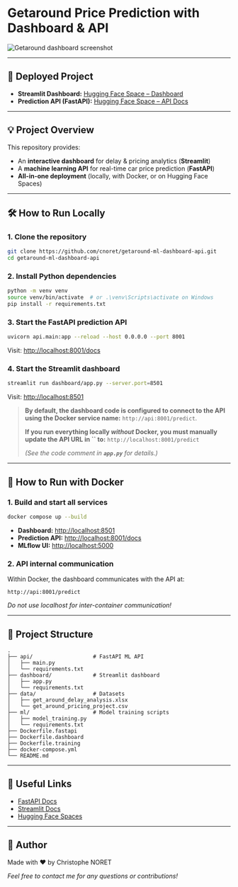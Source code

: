 # Getaround Price Prediction with Dashboard & API
![Getaround dashboard screenshot](https://placehold.co/900x180?text=Getaround+Dashboard+Demo)

---

## 🚀 Deployed Project

- **Streamlit Dashboard:** [Hugging Face Space – Dashboard](https://huggingface.co/spaces/YOUR-ORG/YOUR-SPACE/proxy/8501/)
- **Prediction API (FastAPI):** [Hugging Face Space – API Docs](https://huggingface.co/spaces/YOUR-ORG/YOUR-SPACE/proxy/8000/docs)


---

## 💡 Project Overview

This repository provides:
- An **interactive dashboard** for delay & pricing analytics (**Streamlit**)
- A **machine learning API** for real-time car price prediction (**FastAPI**)
- **All-in-one deployment** (locally, with Docker, or on Hugging Face Spaces)

---

## 🛠️ How to Run Locally

### 1. Clone the repository
```bash
git clone https://github.com/cnoret/getaround-ml-dashboard-api.git
cd getaround-ml-dashboard-api
```

### 2. Install Python dependencies
```bash
python -m venv venv
source venv/bin/activate  # or .\venv\Scripts\activate on Windows
pip install -r requirements.txt
```

### 3. Start the FastAPI prediction API
```bash
uvicorn api.main:app --reload --host 0.0.0.0 --port 8001
```
Visit: [http://localhost:8001/docs](http://localhost:8001/docs)

### 4. Start the Streamlit dashboard
```bash
streamlit run dashboard/app.py --server.port=8501
```
Visit: [http://localhost:8501](http://localhost:8501)

> **By default, the dashboard code is configured to connect to the API using the Docker service name:** `http://api:8001/predict`.
>
> **If you run everything locally *****without***** Docker, you must manually update the API URL in **``** to:** `http://localhost:8001/predict`
>
> *(See the code comment in **`app.py`** for details.)*

---

## 🐳 How to Run with Docker

### 1. Build and start all services
```bash
docker compose up --build
```
- **Dashboard:** [http://localhost:8501](http://localhost:8501)
- **Prediction API:** [http://localhost:8001/docs](http://localhost:8001/docs)
- **MLflow UI:** [http://localhost:5000](http://localhost:5000)

### 2. API internal communication
Within Docker, the dashboard communicates with the API at:
```
http://api:8001/predict
```
*Do not use localhost for inter-container communication!*

---

## 📂 Project Structure

```text
.
├── api/                   # FastAPI ML API
│   ├── main.py
│   └── requirements.txt
├── dashboard/             # Streamlit dashboard
│   ├── app.py
│   └── requirements.txt
├── data/                  # Datasets
│   ├── get_around_delay_analysis.xlsx
│   └── get_around_pricing_project.csv
├── ml/                    # Model training scripts
│   ├── model_training.py
│   └── requirements.txt
├── Dockerfile.fastapi
├── Dockerfile.dashboard
├── Dockerfile.training
├── docker-compose.yml
└── README.md
```

---

## 📎 Useful Links

- [FastAPI Docs](https://fastapi.tiangolo.com/)
- [Streamlit Docs](https://docs.streamlit.io/)
- [Hugging Face Spaces](https://huggingface.co/spaces)

---

## 👤 Author

Made with ❤️ by Christophe NORET

*Feel free to contact me for any questions or contributions!*
